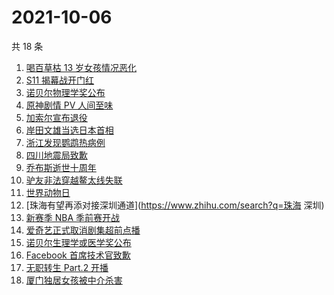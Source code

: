 # 2021-10-06

共 18 条

<!-- BEGIN -->
<!-- 最后更新时间 Wed Oct 06 2021 08:47:31 GMT+0800 (China Standard Time) -->

1. [喝百草枯 13 岁女孩情况恶化](https://www.zhihu.com/search?q=百草枯)
1. [S11 揭幕战开门红](https://www.zhihu.com/search?q=lng)
1. [诺贝尔物理学奖公布](https://www.zhihu.com/search?q=诺贝尔物理学奖)
1. [原神剧情 PV 人间至味](https://www.zhihu.com/search?q=原神)
1. [加索尔宣布退役](https://www.zhihu.com/search?q=加索尔)
1. [岸田文雄当选日本首相](https://www.zhihu.com/search?q=岸田文雄)
1. [浙江发现鹦鹉热病例](https://www.zhihu.com/search?q=鹦鹉热)
1. [四川地震局致歉](https://www.zhihu.com/search?q=四川地震)
1. [乔布斯逝世十周年](https://www.zhihu.com/search?q=乔布斯)
1. [驴友非法穿越鳌太线失联](https://www.zhihu.com/search?q=鳌太线)
1. [世界动物日](https://www.zhihu.com/search?q=世界动物日)
1. [珠海有望再添对接深圳通道](https://www.zhihu.com/search?q=珠海 深圳)
1. [新赛季 NBA 季前赛开战](https://www.zhihu.com/search?q=NBA季前赛)
1. [爱奇艺正式取消剧集超前点播](https://www.zhihu.com/search?q=爱奇艺)
1. [诺贝尔生理学或医学奖公布](https://www.zhihu.com/search?q=诺贝尔生理学或医学奖)
1. [Facebook 首席技术官致歉](https://www.zhihu.com/search?q=Facebook)
1. [无职转生 Part.2 开播](https://www.zhihu.com/search?q=无职转生)
1. [厦门独居女孩被中介杀害](https://www.zhihu.com/search?q=独居女孩被杀)

<!-- END -->
